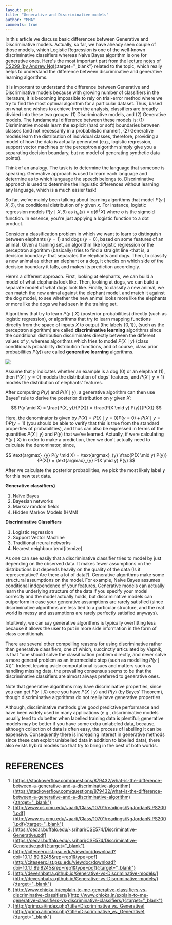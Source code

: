 ```yaml
---
layout: post
title: "Generative and Discriminative models"
author: "MMA"
comments: true
---
```


In this article we discuss basic differences between Generative and Discriminative models. Actually, so far, we have already seen couple of those models, which Logistic Regression is one of the well-known discriminative classifiers whereas Naive Bayes algorithm is one for generative ones. Here's the most important part from the [lecture notes of CS299 (by Andrew Ng)](http://cs229.stanford.edu/notes/cs229-notes2.pdf){:target="_blank"} related to the topic, which really helps to understand the difference between discriminative and generative learning algorithms.

It is important to understand the difference between Generative and Discriminative models because with growing number of classifiers in the literature, it is becoming impossible to rely on trial-error method where we try to find the most optimal algorithm for a particular dataset. Thus, based on what one wishes to achieve from the analysis, classifiers are broadly divided into these two groups: (1) Discriminative models, and (2) Generative models. The fundamental difference between these models is: (1) Disriminative models learn the explicit (hard or soft) boundaries between classes (and not necessarily in a probabilistic manner), (2) Generative models learn the distribution of individual classes, therefore, providing a model of how the data is actually generated (e.g., logistic regression, support vector machines or the perceptron algorithm simply give you a separating decision boundary, but no model of generating synthetic data points).
 
Think of an analogy. The task is to determine the language that someone is speaking. Generative approach is used to learn each language and determine as to which language the speech belongs to. Discriminative approach is used to determine the linguistic differences without learning any language, which is a much easier task!

So far, we’ve mainly been talking about learning algorithms that model $P(y \mid X, \theta)$, the conditional distribution of $y$ given $x$. For instance, logistic regression models $P(y \mid X, \theta)$ as $h_{\theta}(x) = \sigma(\theta^{T} X)$ where $\sigma$ is the sigmoid function. In essence, you're just applying a logistic function to a dot product.

Consider a classification problem in which we want to learn to distinguish between elephants ($y = 1$) and dogs ($y = 0$), based on some features of an animal. Given a training set, an algorithm like logistic regression or the perceptron algorithm (basically) tries to find a straight line -that is, a decision boundary- that separates the elephants and dogs. Then, to classify a new animal as either an elephant or a dog, it checks on which side of the decision boundary it falls, and makes its prediction accordingly.

Here’s a different approach. First, looking at elephants, we can build a model of what elephants look like. Then, looking at dogs, we can build a separate model of what dogs look like. Finally, to classify a new animal, we can match the new animal against the elephant model, and match it against the dog model, to see whether the new animal looks more like the elephants or more like the dogs we had seen in the training set.

Algorithms that try to learn $P(y \mid X)$ (posterior probabilities) directly (such as logistic regression), or algorithms that try to learn mapping functions directly from the space of inputs $X$ to output (the labels $\{0, 1\}$), (such as the perceptron algorithm) are called **discriminative learning** algorithms since the conditional distribution discriminates directly between the different values of $y$, whereas algorithms which tries to model $P(X \mid y)$ (class conditionals probability distribution functions, and of course, class prior probabilities $P(y)$) are called **generative learning** algorithms.

![](https://github.com/mmuratarat/mmuratarat.github.io/blob/master/_posts/images/generative_discriminative_models.png?raw=true)

Assume that $y$ indicates whether an example is a dog (0) or an elephant (1), then $P(X \mid y = 0)$ models the distribution of dogs' features, and $P(X \mid y = 1)$ models the distribution of elephants' features.

After computing $P(y)$ and $P(X \mid y)$, a generative algorithm can then use Bayes' rule to derive the posterior distribution on $y$ given $X$:

$$
P(y \mid X) = \frac{P(X, y)}{P(X)} = \frac{P(X \mid y) P(y)}{P(X)}
$$

Here, the denominator is given by $P(X) = P(X \mid y = 0)P(y=0) + P(X \mid y = 1)P(y=1)$ (you should be able to verify that this is true from the standard properties of probabilities), and thus can also be expressed in terms of the quantities $P(X \mid y)$ and $P(y)$ that we’ve learned. Actually, if were calculating $P(y \mid X)$ in order to make a prediction, then we don’t actually need to calculate the denominator, since,

$$
\text{argmax}_{y} P(y \mid X) = \text{argmax}_{y} \frac{P(X \mid y) P(y)}{P(X)} = \text{argmax}_{y} P(X \mid y) P(y)
$$

After we calculate the posterior probabilities, we pick the most likely label $y$ for this new test data.

**Generative classifiers}**
1. Naïve Bayes
2. Bayesian networks
3. Markov random fields
4. Hidden Markov Models (HMM)

**Discriminative Classifiers**
1. Logistic regression
2. Support Vector Machine
4. Traditional neural networks
4. Nearest neighbour
\end{itemize}

As one can see easily that a discriminative classifier tries to model by just depending on the observed data. It makes fewer assumptions on the distributions but depends heavily on the quality of the data (Is it representative? Are there a lot of data?). Generative algorithms make some structural assumptions on the model. For example, Naive Bayes assumes conditional independence of your features. Generative models can actually learn the underlying structure of the data if you specify your model correctly and the model actually holds, but discriminative models can outperform in case your generative assumptions are rarely satisfied (since discriminative algorithms are less tied to a particular structure, and the real world is messy and assumptions are rarely perfectly satisfied anyways). 

Intuitively, we can say generative algorithms is typically overfitting less because it allows the user to put in more side information in the form of class conditionals.

There are several other compelling reasons for using discriminative rather than generative classifiers, one of which, succinctly articulated by Vapnik, is that "one should solve the classification problem directly, and never solve a more general problem as an intermediate step (such as modelling $P(y \mid X)$)". Indeed, leaving aside computational issues and matters such as handling missing data, the prevailing consensus seems to be that the discriminative classifiers are almost always preferred to generative ones.

Note that generative algorithms may have discriminative properties, since you can get $P(y \mid X)$ once you have $P(X \mid y)$ and $P(y)$ (by Bayes’ Theorem), though discriminative algorithms do not really have generative properties.

Although, discriminative methods give good predictive performance and have been widely used in many applications (e.g., discriminative models usually tend to do better when labelled training data is plentiful; generative models may be better if you have some extra unlabeled data, because, although collection of data is often easy, the process of labelling it can be expensive. Consequently there is increasing interest in generative methods since these can exploit unlabelled data in addition to labelled data), there also exists hybird models too that try to bring in the best of both worlds.

# REFERENCES
1. [https://stackoverflow.com/questions/879432/what-is-the-difference-between-a-generative-and-a-discriminative-algorithm](https://stackoverflow.com/questions/879432/what-is-the-difference-between-a-generative-and-a-discriminative-algorithm){:target="_blank"}
2. [http://www.cs.cmu.edu/~aarti/Class/10701/readings/NgJordanNIPS2001.pdf](http://www.cs.cmu.edu/~aarti/Class/10701/readings/NgJordanNIPS2001.pdf){:target="_blank"}
3. [https://cedar.buffalo.edu/~srihari/CSE574/Discriminative-Generative.pdf](https://cedar.buffalo.edu/~srihari/CSE574/Discriminative-Generative.pdf){:target="_blank"}
4. [http://citeseerx.ist.psu.edu/viewdoc/download?doi=10.1.1.89.8245&rep=rep1&type=pdf](http://citeseerx.ist.psu.edu/viewdoc/download?doi=10.1.1.89.8245&rep=rep1&type=pdf){:target="_blank"}
5. [http://deveshbatra.github.io/Generative-vs-Discriminative-models/](http://deveshbatra.github.io/Generative-vs-Discriminative-models/){:target="_blank"}
6. [http://www.chioka.in/explain-to-me-generative-classifiers-vs-discriminative-classifiers/](http://www.chioka.in/explain-to-me-generative-classifiers-vs-discriminative-classifiers/){:target="_blank"}
7. [http://primo.ai/index.php?title=Discriminative_vs._Generative](http://primo.ai/index.php?title=Discriminative_vs._Generative){:target="_blank"}
